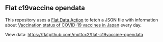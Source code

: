 ## Flat c19vaccine opendata

This repository uses a [Flat Data Action](https://octo.github.com/projects/flat-data) to fetch a JSON file with information about [Vaccination status of COVID-19 vaccines in Japan](https://cio.go.jp/c19vaccine_opendata) every day.

View data:
https://flatgithub.com/mottox2/flat-c19vaccine-opendata